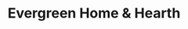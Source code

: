 ---
title: "Evergreen Home & Hearth"
url: /ellsworth/evergreen-home-und-hearth/
shop: Haushaltsgeräte
---